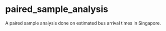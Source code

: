# paired_sample_analysis
A paired sample analysis done on estimated bus arrival times in Singapore.
